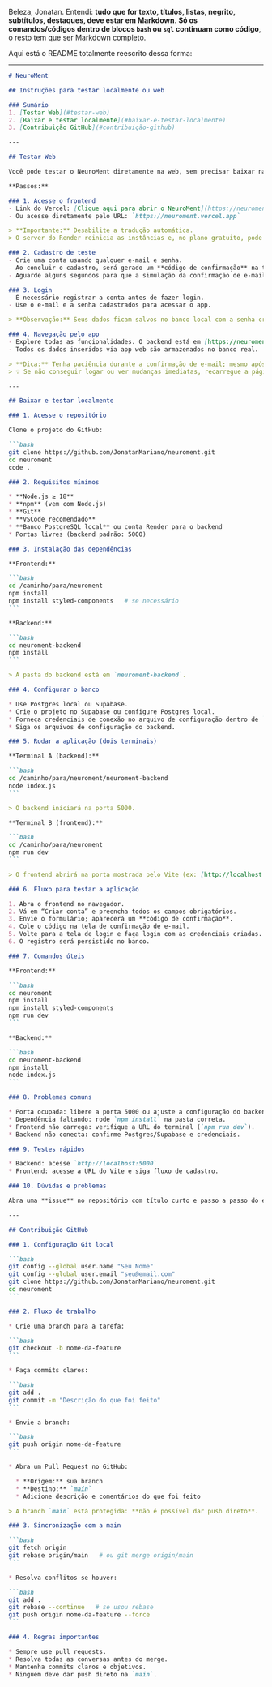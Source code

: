 Beleza, Jonatan. Entendi: **tudo que for texto, títulos, listas, negrito, subtítulos, destaques, deve estar em Markdown**. **Só os comandos/códigos dentro de blocos `bash` ou `sql` continuam como código**, o resto tem que ser Markdown completo.

Aqui está o README totalmente reescrito dessa forma:

---

````markdown
# NeuroMent

## Instruções para testar localmente ou web

### Sumário
1. [Testar Web](#testar-web)
2. [Baixar e testar localmente](#baixar-e-testar-localmente)
3. [Contribuição GitHub](#contribuição-github)

---

## Testar Web

Você pode testar o NeuroMent diretamente na web, sem precisar baixar nada. O front-end está integrado ao backend, então todas as funcionalidades funcionam de verdade.

**Passos:**

### 1. Acesse o frontend
- Link do Vercel: [Clique aqui para abrir o NeuroMent](https://neuroment.vercel.app)  
- Ou acesse diretamente pelo URL: `https://neuroment.vercel.app`

> **Importante:** Desabilite a tradução automática.  
> O server do Render reinicia as instâncias e, no plano gratuito, pode levar até 50 segundos para responder às requisições.

### 2. Cadastro de teste
- Crie uma conta usando qualquer e-mail e senha.  
- Ao concluir o cadastro, será gerado um **código de confirmação** na tela. **Anote esse código.**  
- Aguarde alguns segundos para que a simulação da confirmação de e-mail seja processada.

### 3. Login
- É necessário registrar a conta antes de fazer login.  
- Use o e-mail e a senha cadastrados para acessar o app.

> **Observação:** Seus dados ficam salvos no banco local com a senha criptografada. LGPD respeitada.

### 4. Navegação pelo app
- Explore todas as funcionalidades. O backend está em [https://neuroment.onrender.com](https://neuroment.onrender.com).  
- Todos os dados inseridos via app web são armazenados no banco real.

> **Dica:** Tenha paciência durante a confirmação de e-mail; mesmo após inserir o código, pode levar alguns segundos para o acesso completo.  
> 💡 Se não conseguir logar ou ver mudanças imediatas, recarregue a página ou limpe o cache.

---

## Baixar e testar localmente

### 1. Acesse o repositório

Clone o projeto do GitHub:

```bash
git clone https://github.com/JonatanMariano/neuroment.git
cd neuroment
code .
````
````markdown
### 2. Requisitos mínimos

* **Node.js ≥ 18**
* **npm** (vem com Node.js)
* **Git**
* **VSCode recomendado**
* **Banco PostgreSQL local** ou conta Render para o backend
* Portas livres (backend padrão: 5000)

### 3. Instalação das dependências

**Frontend:**

```bash
cd /caminho/para/neuroment
npm install
npm install styled-components   # se necessário
```

**Backend:**

```bash
cd neuroment-backend
npm install
```

> A pasta do backend está em `neuroment-backend`.

### 4. Configurar o banco

* Use Postgres local ou Supabase.
* Crie o projeto no Supabase ou configure Postgres local.
* Forneça credenciais de conexão no arquivo de configuração dentro de `neuroment-backend`.
* Siga os arquivos de configuração do backend.

### 5. Rodar a aplicação (dois terminais)

**Terminal A (backend):**

```bash
cd /caminho/para/neuroment/neuroment-backend
node index.js
```

> O backend iniciará na porta 5000.

**Terminal B (frontend):**

```bash
cd /caminho/para/neuroment
npm run dev
```

> O frontend abrirá na porta mostrada pelo Vite (ex: [http://localhost:5173](http://localhost:5173)).

### 6. Fluxo para testar a aplicação

1. Abra o frontend no navegador.
2. Vá em “Criar conta” e preencha todos os campos obrigatórios.
3. Envie o formulário; aparecerá um **código de confirmação**.
4. Cole o código na tela de confirmação de e-mail.
5. Volte para a tela de login e faça login com as credenciais criadas.
6. O registro será persistido no banco.

### 7. Comandos úteis

**Frontend:**

```bash
cd neuroment
npm install
npm install styled-components
npm run dev
```

**Backend:**

```bash
cd neuroment-backend
npm install
node index.js
```

### 8. Problemas comuns

* Porta ocupada: libere a porta 5000 ou ajuste a configuração do backend.
* Dependência faltando: rode `npm install` na pasta correta.
* Frontend não carrega: verifique a URL do terminal (`npm run dev`).
* Backend não conecta: confirme Postgres/Supabase e credenciais.

### 9. Testes rápidos

* Backend: acesse `http://localhost:5000`
* Frontend: acesse a URL do Vite e siga fluxo de cadastro.

### 10. Dúvidas e problemas

Abra uma **issue** no repositório com título curto e passo a passo do erro.

---

## Contribuição GitHub

### 1. Configuração Git local

```bash
git config --global user.name "Seu Nome"
git config --global user.email "seu@email.com"
git clone https://github.com/JonatanMariano/neuroment.git
cd neuroment
```

### 2. Fluxo de trabalho

* Crie uma branch para a tarefa:

```bash
git checkout -b nome-da-feature
```

* Faça commits claros:

```bash
git add .
git commit -m "Descrição do que foi feito"
```

* Envie a branch:

```bash
git push origin nome-da-feature
```

* Abra um Pull Request no GitHub:

  * **Origem:** sua branch
  * **Destino:** `main`
  * Adicione descrição e comentários do que foi feito

> A branch `main` está protegida: **não é possível dar push direto**.

### 3. Sincronização com a main

```bash
git fetch origin
git rebase origin/main   # ou git merge origin/main
```

* Resolva conflitos se houver:

```bash
git add .
git rebase --continue   # se usou rebase
git push origin nome-da-feature --force
```

### 4. Regras importantes

* Sempre use pull requests.
* Resolva todas as conversas antes do merge.
* Mantenha commits claros e objetivos.
* Ninguém deve dar push direto na `main`.

